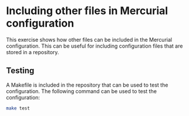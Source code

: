 # Including other files in Mercurial configuration

This exercise shows how other files can be included in the Mercurial configuration. This can be useful for including configuration files that are stored in a repository.

## Testing

A Makefile is included in the repository that can be used to test the configuration. The following command can be used to test the configuration:

```bash
make test
```